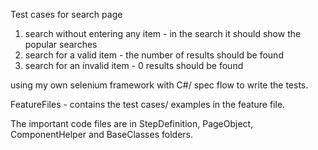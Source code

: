 Test cases for search page 

1. search without entering any item -  in the search it should show the popular searches
2. search for a valid item - the number of results should be found
3. search for an invalid item - 0 results should be found


using my own selenium framework with C#/ spec flow to write the tests.

FeatureFiles - contains the test cases/ examples in the feature file.

The important code files are in StepDefinition, PageObject, ComponentHelper and BaseClasses folders.

